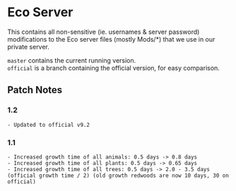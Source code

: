 # Eco Server

This contains all non-sensitive (ie. usernames & server password) modifications to the Eco server files (mostly Mods/*) that we use in our private server.

`master` contains the current running version.  
`official` is a branch containing the official version, for easy comparison.

## Patch Notes

### 1.2

    - Updated to official v9.2

### 1.1

    - Increased growth time of all animals: 0.5 days -> 0.8 days
    - Increased growth time of all plants: 0.5 days -> 0.65 days
    - Increased growth time of all trees: 0.5 days -> 2.0 - 3.5 days (official growth time / 2) (old growth redwoods are now 10 days, 30 on official)
